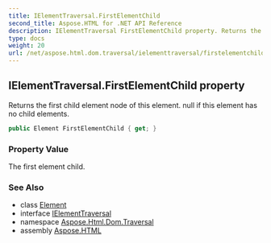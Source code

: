 ```yaml
---
title: IElementTraversal.FirstElementChild
second_title: Aspose.HTML for .NET API Reference
description: IElementTraversal FirstElementChild property. Returns the first child element node of this element. null if this element has no child elements
type: docs
weight: 20
url: /net/aspose.html.dom.traversal/ielementtraversal/firstelementchild/
---
```

## IElementTraversal.FirstElementChild property

Returns the first child element node of this element. null if this element has no child elements.

```csharp
public Element FirstElementChild { get; }
```

### Property Value

The first element child.

### See Also

* class [Element](../../../aspose.html.dom/element/)
* interface [IElementTraversal](../)
* namespace [Aspose.Html.Dom.Traversal](../../../aspose.html.dom.traversal/)
* assembly [Aspose.HTML](../../../)
